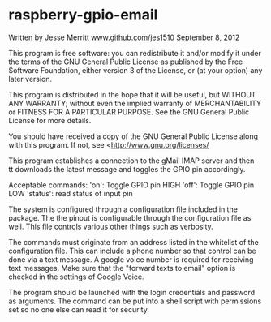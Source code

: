 raspberry-gpio-email
====================

Written by Jesse Merritt www.github.com/jes1510 September 8, 2012

This program is free software: you can redistribute it and/or modify it under the terms of the GNU General Public License as published by the Free Software Foundation, either version 3 of the License, or (at your option) any later version.

This program is distributed in the hope that it will be useful,
but WITHOUT ANY WARRANTY; without even the implied warranty of
MERCHANTABILITY or FITNESS FOR A PARTICULAR PURPOSE.  See the
GNU General Public License for more details.

You should have received a copy of the GNU General Public License
along with this program.  If not, see <http://www.gnu.org/licenses/

This program establishes a connection to the gMail IMAP server and then  
tt downloads the latest message and toggles the GPIO pin accordingly.

Acceptable commands:
'on':  Toggle GPIO pin HIGH
'off':  Toggle GPIO pin LOW
'status': read status of input pin 

The system is configured through a configuration file included in the package.
The the pinout is configurable through the configuration file as well.  This
file controls various other things such as verbosity.

The commands must originate from an address listed in the whitelist of the 
configuration file.  This can include a phone number so that control can
be done via a text message. A google voice number is required for receiving text 
messages.  Make sure that the "forward texts to email" option is checked in the 
settings of Google Voice.

The program should be launched with the login credentials and password
as arguments.  The command can be put into a shell script with permissions
set so no one else can read it for security.